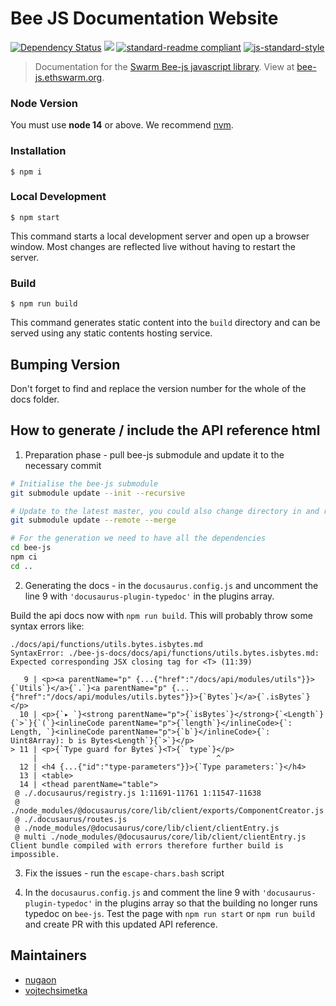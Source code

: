 # Bee JS Documentation Website

[![Dependency Status](https://david-dm.org/ethersphere/bee-js.github.io.svg?style=flat-square)](https://david-dm.org/ethersphere/bee-js.github.io)
[![](https://img.shields.io/badge/made%20by-Swarm-blue.svg?style=flat-square)](https://swarm.ethereum.org/)
[![standard-readme compliant](https://img.shields.io/badge/standard--readme-OK-brightgreen.svg?style=flat-square)](https://github.com/RichardLitt/standard-readme)
[![js-standard-style](https://img.shields.io/badge/code%20style-standard-brightgreen.svg?style=flat-square)](https://github.com/feross/standard)

> Documentation for the [Swarm Bee-js javascript library](https://github.com/ethersphere/bee-js). View at [bee-js.ethswarm.org](https://bee-js.ethswarm.org).

### Node Version

You must use **node 14** or above. We recommend [nvm](https://github.com/nvm-sh/nvm).

### Installation

```
$ npm i
```

### Local Development

```
$ npm start
```

This command starts a local development server and open up a browser window. Most changes are reflected live without having to restart the server.

### Build

```
$ npm run build
```

This command generates static content into the `build` directory and can be served using any static contents hosting service.

## Bumping Version

Don't forget to find and replace the version number for the whole of the docs folder. 

## How to generate / include the API reference html

1. Preparation phase - pull bee-js submodule and update it to the necessary commit
```sh
# Initialise the bee-js submodule
git submodule update --init --recursive

# Update to the latest master, you could also change directory in and retrieve specific tag or branch
git submodule update --remote --merge  

# For the generation we need to have all the dependencies
cd bee-js
npm ci
cd ..
```

2. Generating the docs - in the `docusaurus.config.js` and uncomment the line 9 with `'docusaurus-plugin-typedoc'` in the plugins array.

Build the api docs now with `npm run build`. This will probably throw some syntax errors like:

```
./docs/api/functions/utils.bytes.isbytes.md
SyntaxError: ./bee-js-docs/docs/api/functions/utils.bytes.isbytes.md: Expected corresponding JSX closing tag for <T> (11:39)

   9 | <p><a parentName="p" {...{"href":"/docs/api/modules/utils"}}>{`Utils`}</a>{`.`}<a parentName="p" {...{"href":"/docs/api/modules/utils.bytes"}}>{`Bytes`}</a>{`.isBytes`}</p>
  10 | <p>{`▸ `}<strong parentName="p">{`isBytes`}</strong>{`<Length`}{`>`}{`(`}<inlineCode parentName="p">{`length`}</inlineCode>{`: Length, `}<inlineCode parentName="p">{`b`}</inlineCode>{`: Uint8Array): b is Bytes<Length`}{`>`}</p>
> 11 | <p>{`Type guard for Bytes`}<T>{` type`}</p>
     |                                        ^
  12 | <h4 {...{"id":"type-parameters"}}>{`Type parameters:`}</h4>
  13 | <table>
  14 | <thead parentName="table">
 @ ./.docusaurus/registry.js 1:11691-11761 1:11547-11638
 @ ./node_modules/@docusaurus/core/lib/client/exports/ComponentCreator.js
 @ ./.docusaurus/routes.js
 @ ./node_modules/@docusaurus/core/lib/client/clientEntry.js
 @ multi ./node_modules/@docusaurus/core/lib/client/clientEntry.js
Client bundle compiled with errors therefore further build is impossible.
```

3. Fix the issues - run the `escape-chars.bash` script
   
4. In the `docusaurus.config.js` and comment the line 9 with `'docusaurus-plugin-typedoc'` in the plugins array so that the building no longer runs typedoc on `bee-js`. Test the page with `npm run start` or `npm run build` and create PR with this updated API reference.

## Maintainers

- [nugaon](https://github.com/nugaon)
- [vojtechsimetka](https://github.com/vojtechsimetka)
